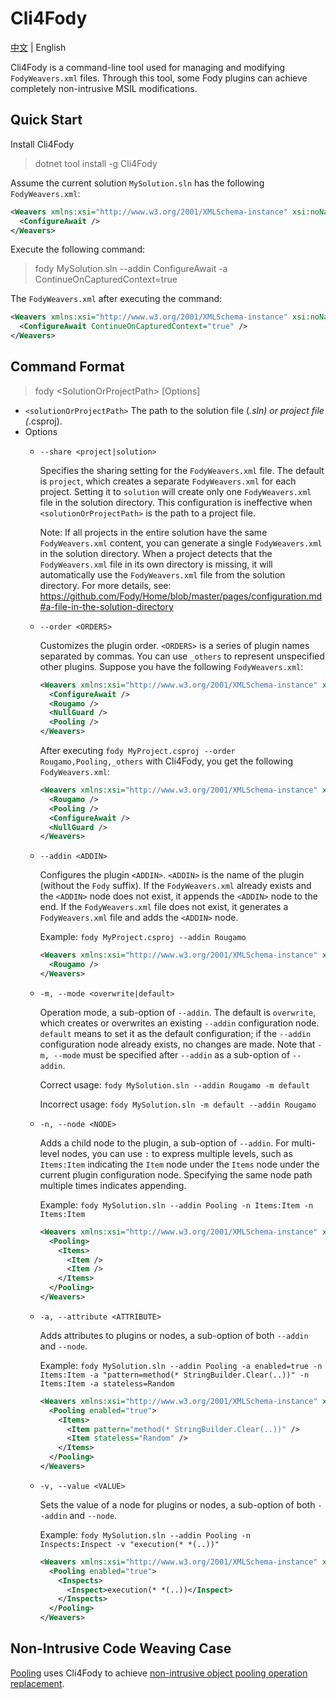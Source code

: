 # Cli4Fody

[中文](https://github.com/inversionhourglass/Cli4Fody/blob/master/README.md) | English

Cli4Fody is a command-line tool used for managing and modifying `FodyWeavers.xml` files. Through this tool, some Fody plugins can achieve completely non-intrusive MSIL modifications.

## Quick Start

Install Cli4Fody

> dotnet tool install -g Cli4Fody

Assume the current solution `MySolution.sln` has the following `FodyWeavers.xml`:

```xml
<Weavers xmlns:xsi="http://www.w3.org/2001/XMLSchema-instance" xsi:noNamespaceSchemaLocation="FodyWeavers.xsd">
  <ConfigureAwait />
</Weavers>
```

Execute the following command:

> fody MySolution.sln --addin ConfigureAwait -a ContinueOnCapturedContext=true

The `FodyWeavers.xml` after executing the command:

```xml
<Weavers xmlns:xsi="http://www.w3.org/2001/XMLSchema-instance" xsi:noNamespaceSchemaLocation="FodyWeavers.xsd">
  <ConfigureAwait ContinueOnCapturedContext="true" />
</Weavers>
```

## Command Format

> fody &lt;SolutionOrProjectPath&gt; [Options]

- `<solutionOrProjectPath>` The path to the solution file (*.sln) or project file (*.csproj).
- Options
    - `--share <project|solution>`

        Specifies the sharing setting for the `FodyWeavers.xml` file. The default is `project`, which creates a separate `FodyWeavers.xml` for each project. Setting it to `solution` will create only one `FodyWeavers.xml` file in the solution directory. This configuration is ineffective when `<solutionOrProjectPath>` is the path to a project file.
        
        Note: If all projects in the entire solution have the same `FodyWeavers.xml` content, you can generate a single `FodyWeavers.xml` in the solution directory. When a project detects that the `FodyWeavers.xml` file in its own directory is missing, it will automatically use the `FodyWeavers.xml` file from the solution directory. For more details, see: https://github.com/Fody/Home/blob/master/pages/configuration.md#a-file-in-the-solution-directory

    - `--order <ORDERS>`

        Customizes the plugin order. `<ORDERS>` is a series of plugin names separated by commas. You can use `_others` to represent unspecified other plugins. Suppose you have the following `FodyWeavers.xml`:
        ```xml
        <Weavers xmlns:xsi="http://www.w3.org/2001/XMLSchema-instance" xsi:noNamespaceSchemaLocation="FodyWeavers.xsd">
          <ConfigureAwait />
          <Rougamo />
          <NullGuard />
          <Pooling />
        </Weavers>
        ```
        After executing `fody MyProject.csproj --order Rougamo,Pooling,_others` with Cli4Fody, you get the following `FodyWeavers.xml`:
        ```xml
        <Weavers xmlns:xsi="http://www.w3.org/2001/XMLSchema-instance" xsi:noNamespaceSchemaLocation="FodyWeavers.xsd">
          <Rougamo />
          <Pooling />
          <ConfigureAwait />
          <NullGuard />
        </Weavers>
        ```

    - `--addin <ADDIN>`

        Configures the plugin `<ADDIN>`. `<ADDIN>` is the name of the plugin (without the `Fody` suffix). If the `FodyWeavers.xml` already exists and the `<ADDIN>` node does not exist, it appends the `<ADDIN>` node to the end. If the `FodyWeavers.xml` file does not exist, it generates a `FodyWeavers.xml` file and adds the `<ADDIN>` node.
        
        Example: `fody MyProject.csproj --addin Rougamo`
        ```xml
        <Weavers xmlns:xsi="http://www.w3.org/2001/XMLSchema-instance" xsi:noNamespaceSchemaLocation="FodyWeavers.xsd">
          <Rougamo />
        </Weavers>
        ```

    - `-m, --mode <overwrite|default>`

        Operation mode, a sub-option of `--addin`. The default is `overwrite`, which creates or overwrites an existing `--addin` configuration node. `default` means to set it as the default configuration; if the `--addin` configuration node already exists, no changes are made. Note that `-m, --mode` must be specified after `--addin` as a sub-option of `--addin`.
        
        Correct usage: `fody MySolution.sln --addin Rougamo -m default`
        
        Incorrect usage: `fody MySolution.sln -m default --addin Rougamo`

    - `-n, --node <NODE>`

        Adds a child node to the plugin, a sub-option of `--addin`. For multi-level nodes, you can use `:` to express multiple levels, such as `Items:Item` indicating the `Item` node under the `Items` node under the current plugin configuration node. Specifying the same node path multiple times indicates appending.
        
        Example: `fody MySolution.sln --addin Pooling -n Items:Item -n Items:Item`
        ```xml
        <Weavers xmlns:xsi="http://www.w3.org/2001/XMLSchema-instance" xsi:noNamespaceSchemaLocation="FodyWeavers.xsd">
          <Pooling>
            <Items>
              <Item />
              <Item />
            </Items>
          </Pooling>
        </Weavers>
        ```

    - `-a, --attribute <ATTRIBUTE>`

        Adds attributes to plugins or nodes, a sub-option of both `--addin` and `--node`.

        Example: `fody MySolution.sln --addin Pooling -a enabled=true -n Items:Item -a "pattern=method(* StringBuilder.Clear(..))" -n Items:Item -a stateless=Random`
        ```xml
        <Weavers xmlns:xsi="http://www.w3.org/2001/XMLSchema-instance" xsi:noNamespaceSchemaLocation="FodyWeavers.xsd">
          <Pooling enabled="true">
            <Items>
              <Item pattern="method(* StringBuilder.Clear(..))" />
              <Item stateless="Random" />
            </Items>
          </Pooling>
        </Weavers>
        ```

    - `-v, --value <VALUE>`

        Sets the value of a node for plugins or nodes, a sub-option of both `--addin` and `--node`.

        Example: `fody MySolution.sln --addin Pooling -n Inspects:Inspect -v "execution(* *(..))"`
        ```xml
        <Weavers xmlns:xsi="http://www.w3.org/2001/XMLSchema-instance" xsi:noNamespaceSchemaLocation="FodyWeavers.xsd">
          <Pooling enabled="true">
            <Inspects>
              <Inspect>execution(* *(..))</Inspect>
            </Inspects>
          </Pooling>
        </Weavers>
        ```

## Non-Intrusive Code Weaving Case

[Pooling](https://github.com/inversionhourglass/Pooling) uses Cli4Fody to achieve [non-intrusive object pooling operation replacement](https://github.com/inversionhourglass/Pooling/blob/master/README_en.md#zero-intrusion-pooling).

